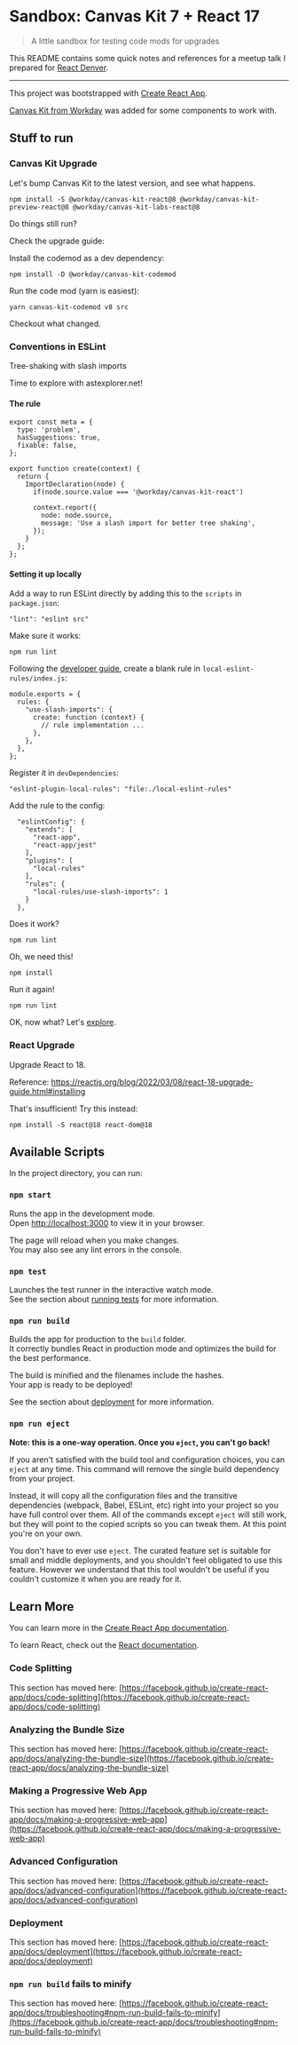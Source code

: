 # Sandbox: Canvas Kit 7 + React 17

> A little sandbox for testing code mods for upgrades

This README contains some quick notes and references for a meetup talk I prepared for [React Denver](https://github.com/reactdenver).

---

This project was bootstrapped with [Create React App](https://github.com/facebook/create-react-app).

[Canvas Kit from Workday](https://canvas.workday.com/) was added for some components to work with.

## Stuff to run

### Canvas Kit Upgrade

Let's bump Canvas Kit to the latest version, and see what happens.

```
npm install -S @workday/canvas-kit-react@8 @workday/canvas-kit-preview-react@8 @workday/canvas-kit-labs-react@8
```

Do things still run?

Check the upgrade guide:

Install the codemod as a dev dependency:

```
npm install -D @workday/canvas-kit-codemod
```

Run the code mod (yarn is easiest):

```
yarn canvas-kit-codemod v8 src
```

Checkout what changed.

### Conventions in ESLint

Tree-shaking with slash imports

Time to explore with astexplorer.net!

#### The rule

```
export const meta = {
  type: 'problem',
  hasSuggestions: true,
  fixable: false,
};

export function create(context) {
  return {
    ImportDeclaration(node) {
      if(node.source.value === '@workday/canvas-kit-react')

      context.report({
        node: node.source,
        message: 'Use a slash import for better tree shaking',
      });
    }
  };
};
```

#### Setting it up locally

Add a way to run ESLint directly by adding this to the `scripts` in `package.json`:

```
"lint": "eslint src"
```

Make sure it works:

```
npm run lint
```

Following the [developer guide](https://eslint.org/docs/latest/developer-guide/working-with-plugins#rules-in-plugins), create a blank rule in `local-eslint-rules/index.js`:

```
module.exports = {
  rules: {
    "use-slash-imports": {
      create: function (context) {
        // rule implementation ...
      },
    },
  },
};
```

Register it in `devDependencies`:

```
"eslint-plugin-local-rules": "file:./local-eslint-rules"
```

Add the rule to the config:

```
  "eslintConfig": {
    "extends": [
      "react-app",
      "react-app/jest"
    ],
    "plugins": [
      "local-rules"
    ],
    "rules": {
      "local-rules/use-slash-imports": 1
    }
  },
```

Does it work?

```
npm run lint
```

Oh, we need this!

```
npm install
```

Run it again!

```
npm run lint
```

OK, now what? Let's [explore](https://astexplorer.net/).

### React Upgrade

Upgrade React to 18.

Reference: https://reactjs.org/blog/2022/03/08/react-18-upgrade-guide.html#installing

That's insufficient! Try this instead:

```
npm install -S react@18 react-dom@18
```

## Available Scripts

In the project directory, you can run:

### `npm start`

Runs the app in the development mode.\
Open [http://localhost:3000](http://localhost:3000) to view it in your browser.

The page will reload when you make changes.\
You may also see any lint errors in the console.

### `npm test`

Launches the test runner in the interactive watch mode.\
See the section about [running tests](https://facebook.github.io/create-react-app/docs/running-tests) for more information.

### `npm run build`

Builds the app for production to the `build` folder.\
It correctly bundles React in production mode and optimizes the build for the best performance.

The build is minified and the filenames include the hashes.\
Your app is ready to be deployed!

See the section about [deployment](https://facebook.github.io/create-react-app/docs/deployment) for more information.

### `npm run eject`

**Note: this is a one-way operation. Once you `eject`, you can't go back!**

If you aren't satisfied with the build tool and configuration choices, you can `eject` at any time. This command will remove the single build dependency from your project.

Instead, it will copy all the configuration files and the transitive dependencies (webpack, Babel, ESLint, etc) right into your project so you have full control over them. All of the commands except `eject` will still work, but they will point to the copied scripts so you can tweak them. At this point you're on your own.

You don't have to ever use `eject`. The curated feature set is suitable for small and middle deployments, and you shouldn't feel obligated to use this feature. However we understand that this tool wouldn't be useful if you couldn't customize it when you are ready for it.

## Learn More

You can learn more in the [Create React App documentation](https://facebook.github.io/create-react-app/docs/getting-started).

To learn React, check out the [React documentation](https://reactjs.org/).

### Code Splitting

This section has moved here: [https://facebook.github.io/create-react-app/docs/code-splitting](https://facebook.github.io/create-react-app/docs/code-splitting)

### Analyzing the Bundle Size

This section has moved here: [https://facebook.github.io/create-react-app/docs/analyzing-the-bundle-size](https://facebook.github.io/create-react-app/docs/analyzing-the-bundle-size)

### Making a Progressive Web App

This section has moved here: [https://facebook.github.io/create-react-app/docs/making-a-progressive-web-app](https://facebook.github.io/create-react-app/docs/making-a-progressive-web-app)

### Advanced Configuration

This section has moved here: [https://facebook.github.io/create-react-app/docs/advanced-configuration](https://facebook.github.io/create-react-app/docs/advanced-configuration)

### Deployment

This section has moved here: [https://facebook.github.io/create-react-app/docs/deployment](https://facebook.github.io/create-react-app/docs/deployment)

### `npm run build` fails to minify

This section has moved here: [https://facebook.github.io/create-react-app/docs/troubleshooting#npm-run-build-fails-to-minify](https://facebook.github.io/create-react-app/docs/troubleshooting#npm-run-build-fails-to-minify)
